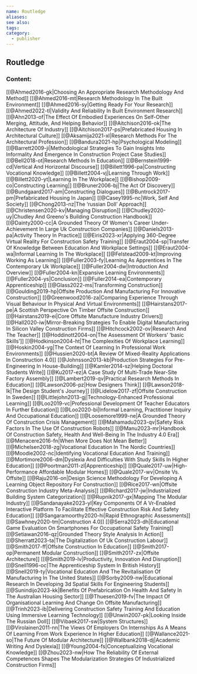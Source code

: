 ```yaml
---
name: Routledge
aliases:
see also:
tags:
category:
  - publisher
---
```


## Routledge

### Content:
[[@Ahmed2016-gk|Choosing An Appropriate Research Methodology And Method]]
[[@Ahmed2016-mt|Research Methodology In The Built Environment]]
[[@Ahmed2016-sy|Getting Ready For Your Research]]
[[@Ahmed2022-tl|Validity And Reliability In Built Environment Research]]
[[@Ahn2013-of|The Effect Of Embodied Experiences On Self-Other Merging, Attitude, And Helping Behavior]]
[[@Aitchison2016-ok|The Architecture Of Industry]]
[[@Aitchison2017-ps|Prefabricated Housing In Architectural Culture]]
[[@Aksamija2021-xl|Research Methods For The Architectural Profession]]
[[@Bandura2021-hp|Psychological Modeling]]
[[@Barrett2009-ji|Methodological Strategies To Gain Insights Into Informality And Emergence In Construction Project Case Studies]]
[[@Bell2018-ot|Research Methods In Education]]
[[@Bernstein1999-cd|Vertical And Horizontal Discourse]]
[[@Billett1996-pa|Constructing Vocational Knowledge]]
[[@Billett2004-vj|Learning Through Work]]
[[@Billett2020-yt|Learning In The Workplace]]
[[@Bishop2009-co|Constructing Learning]]
[[@Bruner2006-bj|The Act Of Discovery]]
[[@Bundgaard2017-am|Constructing Dialogues]]
[[@Buntrock2017-pm|Prefabricated Housing In Japan]]
[[@Casey1995-nc|Work, Self And Society]]
[[@Chong2013-nz|The ‘russian Doll’ Approach]]
[[@Christensen2020-kv|Managing Disruption]]
[[@Chudley2020-uy|Chudley And Greeno's Building Construction Handbook]]
[[@Dainty2000-cc|A Grounded Theory Of Women's Career Under-Achievement In Large Uk Construction Companies]]
[[@Daniels2013-pa|Activity Theory In Practice]]
[[@Eiris2023-xr|Applying 360-Degree Virtual Reality For Construction Safety Training]]
[[@Eraut2004-sp|Transfer Of Knowledge Between Education And Workplace Settings]]
[[@Eraut2004-wa|Informal Learning In The Workplace]]
[[@Felstead2009-kt|Improving Working As Learning]]
[[@Fuller2003-fy|Learning As Apprentices In The Contemporary Uk Workplace]]
[[@Fuller2004-dw|Introduction And Overview]]
[[@Fuller2004-kn|Expansive Learning Environments]]
[[@Fuller2004-ys|Conclusion]]
[[@Fuller2014-ea|Contemporary Apprenticeship]]
[[@Glass2022-ms|Transforming Construction]]
[[@Goulding2019-hp|Offsite Production And Manufacturing For Innovative Construction]]
[[@Greenwood2016-za|Comparing Experience Through Visual Behaviour In Physical And Virtual Environments]]
[[@Hairstans2017-pe|A Scottish Perspective On Timber Offsite Construction]]
[[@Hairstans2019-ei|Core Offsite Manufacture Industry Drivers]]
[[@Hall2020-iw|Mirror-Breaking Strategies To Enable Digital Manufacturing In Silicon Valley Construction Firms]]
[[@Hitchcock2002-ov|Research And The Teacher]]
[[@Hoddinott2004-on|The Assessment Of Workers’ ‘basic Skills’]]
[[@Hodkinson2004-ht|The Complexities Of Workplace Learning]]
[[@Hoskin2004-yg|The Context Of Learning In Professional Work Environments]]
[[@Hussien2020-bt|A Review Of Mixed-Reality Applications In Construction 4.0]]
[[@Johnsson2013-kb|Production Strategies For Pre-Engineering In House-Building]]
[[@Kamler2014-sz|Helping Doctoral Students Write]]
[[@Ku2017-ez|A Case Study Of Multi-Trade Near-Site Factory Assembly]]
[[@Lambert2019-qv|Practical Research Methods In Education]]
[[@Lawson2006-pz|How Designers Think]]
[[@Lawson2018-lk|The Design Student's Journey]]
[[@Lidelow2017-zf|Offsite Construction In Sweden]]
[[@Littlejohn2013-gj|Technology-Enhanced Professional Learning]]
[[@Loo2019-vc|Professional Development Of Teacher Educators In Further Education]]
[[@Loo2020-bi|Informal Learning, Practitioner Inquiry And Occupational Education]]
[[@Loosemore1999-ne|A Grounded Theory Of Construction Crisis Management]]
[[@Mahamadu2023-qv|Safety Risk Factors In The Use Of Construction Robots]]
[[@Manu2023-mr|Handbook Of Construction Safety, Health And Well-Being In The Industry 4.0 Era]]
[[@Menacere2016-fn|When More Does Not Mean Better]]
[[@Michelsen2018-zg|Vocational Education In The Nordic Countries]]
[[@Moodie2002-nc|Identifying Vocational Education And Training]]
[[@Mortimore2006-dm|Dyslexia And Difficulties With Study Skills In Higher Education]]
[[@Poortman2011-zl|Apprenticeship]]
[[@Quale2017-uw|High-Performance Affordable Modular Homes]]
[[@Quale2017-wv|Onsite Vs. Offsite]]
[[@Raju2016-on|Design Science Methodology For Developing A Learning Object Repository For Construction]]
[[@Rice2017-wn|Offsite Construction Industry Meta-Analysis]]
[[@Richard2017-jw|Industrialized Building System Categorization]]
[[@Rupnik2017-gx|Mapping The Modular Industry]]
[[@Sandanayake2023-yl|Key Components Of A Vr-Enabled Interactive Platform To Facilitate Effective Construction Risk And Safety Education]]
[[@Sangaramoorthy2020-hi|Rapid Ethnographic Assessments]]
[[@Sawhney2020-tm|Construction 4.0]]
[[@Serra2023-dh|Educational Game Evaluation On Smartphones For Occupational Safety Training]]
[[@Setiawan2016-qz|Grounded Theory Style Analysis In Action]]
[[@Sherratt2023-ta|The Digitalization Of Uk Construction Labour]]
[[@Smith2017-ff|Offsite Construction In Education]]
[[@Smith2017-op|Permanent Modular Construction]]
[[@Smith2017-zx|Offsite Architecture]]
[[@Smith2019-lv|Productivity, Innovation And Disruption]]
[[@Snell1996-oc|The Apprenticeship System In British History]]
[[@Snell2019-ty|Vocational Education And The Revitalisation Of Manufacturing In The United States]]
[[@Sorby2009-nw|Educational Research In Developing 3d Spatial Skills For Engineering Students]]
[[@Sunindijo2023-kk|Benefits Of Prefabrication On Health And Safety In The Australian Housing Sector]]
[[@Thuesen2019-fv|The Impact Of Organisational Learning And Change On Offsite Manufacturing]]
[[@Trinh2023-ib|Delivering Construction Safety Training And Education Using Immersive Learning Technology]]
[[@Unwin2007-pk|Looking Inside The Russian Doll]]
[[@Vibaek2017-sw|System Structures]]
[[@Virolainen2011-nn|The Views Of Employers On Internships As A Means Of Learning From Work Experience In Higher Education]]
[[@Wallance2021-so|The Future Of Modular Architecture]]
[[@Wallbank2018-dj|Academic Writing And Dyslexia]]
[[@Young2004-fs|Conceptualizing Vocational Knowledge]]
[[@Zhou2023-nw|How The Reliability Of External Competences Shapes The Modularization Strategies Of Industrialized Construction Firms]]